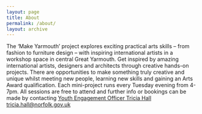 ```yaml
---
layout: page
title: About
permalink: /about/
layout: archive
---
```


The ‘Make Yarmouth’ project explores exciting practical arts skills – from fashion to furniture design – with inspiring international artists in a workshop space in central Great Yarmouth. Get inspired by amazing international artists, designers and architects through creative hands-on projects. There are opportunities to make something truly creative and unique whilst meeting new people, learning new skills and gaining an Arts Award qualification.
Each mini-project runs every Tuesday evening from 4-7pm. All sessions are free to attend and further info or bookings can be made by contacting [Youth Engagement Officer Tricia Hall tricia.hall@norfolk.gov.uk](mailto:tricia.hall@norfolk.gov.uk)
